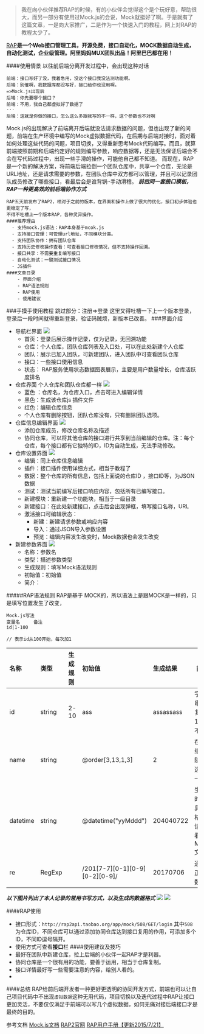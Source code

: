 >我在向小伙伴推荐RAP的时候，有的小伙伴会觉得这个是个玩好意，帮助很大，而另一部分有使用过Mock.js的会说，Mock就挺好了啊。于是就有了这篇文章，一是向大家推广，二是作为一个快速入门的教程，网上对RAP的教程太少了。

[RAP](http://rap.taobao.org/)**是一个Web接口管理工具，开源免费，接口自动化，MOCK数据自动生成，自动化测试，企业级管理。阿里妈妈MUX团队出品！阿里巴巴都在用！**



####使用情景
 以往前后端分离开发过程中，会出现这种对话
```
前端：接口写好了没，我着急用，没这个接口我没法测功能啊。
后端：别催啊，我数据库都没写好，接口给你也没用啊。
=>Mock.js出现后
后端：你先要哪个接口？
前端：不用，我自己都虚拟好了数据了
···
后端：这就是你做的接口，怎么这么多跟我写的不一样，这个参数也不对啊
```
Mock.js的出现解决了前端离开后端就没法请求数据的问题，但也出现了新的问题，前端在生产环境中编写的Mock虚拟数据代码，在后期与后端对接时，面对着如何处理这些代码的问题，项目切换，又得重新思考Mock代码编写。而且，就算前端按照前期和后端约定好的规则编写参数，响应数据等，还是无法保证后端会不会在写代码过程中，出现一些手滑的操作，可能他自己都不知道。
而现在，RAP是一个新的解决方案，将前端后端拉倒一个团队仓库中，共享一个仓库，无论是URL地址，还是请求需要的参数，在团队仓库中双方都可以管理，并且可以记录团队成员修改了哪些接口，看最后会是谁背锅··手动滑稽。
***前后同一套接口模板，RAP一种更高效的前后端协作方式***
    
```
RAP五天前发布了RAP2，相对于之前的版本，在界面和操作上做了很大的优化，接口初步体验也更稳定了写，
不得不吐槽上一个版本RAP，各种灵异操作。
####推荐理由
  - 支持mock.js语法：RAP本身基于mcok.js
  - 支持接口管理：可管理url地址，不同模块分类。
  - 支持团队协作：拥有团队仓库
  - 支持历史修改操作查看：可查看接口修改情况，但不支持操作回溯。
  - 接口共享：不需要重复编写接口
  - 自动化测试：一键测试接口情况
  - JS插件
####文章目录
    - 界面介绍
    - RAP语法规则
    - RAP使用
    - 使用建议
```

###手摸手使用教程
跳过部分：注册=>登录 这里又得吐槽一下上一个版本登录，登录后一段时间就得重新登录，验证码贼烦，新版本已改善。
###界面介绍

- 导航栏界面
![](http://upload-images.jianshu.io/upload_images/6095375-ff9eb5702210ce5e.png?imageMogr2/auto-orient/strip%7CimageView2/2/w/1240)
    - 首页：登录后展示操作记录，仅为记录，无回溯功能
    - 仓库：个人仓库，团队仓库列表及入口处，可以在此处新建个人仓库
    - 团队：展示已加入团队，可新建团队，进入团队中可查看团队仓库
    - 接口：一些接口使用信息
    - 状态： RAP服务使用状态数据图表展示，主要是用户数量增长，仓库活跃度排名
 - 仓库界面 个人仓库和团队仓库都一样
![](http://upload-images.jianshu.io/upload_images/6095375-a8ea7db52c6180fa.png?imageMogr2/auto-orient/strip%7CimageView2/2/w/1240)
    - 蓝色 ：仓库名，为仓库入口，点击可进入编辑详情
    - 黑色：生成该仓库js 插件文件
    - 红色：编辑仓库信息
    - 个人仓库有删除按钮，团队仓库没有，只有删除团队选项。 
- 仓库信息编辑界面
![](http://upload-images.jianshu.io/upload_images/6095375-626cf2f6b2c7658b.png?imageMogr2/auto-orient/strip%7CimageView2/2/w/1240)
    - 添加仓库成员，修改仓库名称及描述
    - 协同仓库，可以将其他仓库的接口进行共享到当前编辑的仓库。注：每个仓库，每个接口都有它独特的ID，ID为自动生成，无法手动修改。
- 仓库设置界面
![](http://upload-images.jianshu.io/upload_images/6095375-5964d852f5023b39.png?imageMogr2/auto-orient/strip%7CimageView2/2/w/1240)
    - 编辑：同上仓库信息编辑
    - 插件：接口插件使用详细方式，相当于教程了
    - 数据：整个仓库的所有信息，包括上面说的仓库ID ，接口ID等，为JSON数据
    - 测试：测试当前编写后接口响应内容，包括所有已编写接口。
    - 新建模块：重新建一个功能块，相当于一级目录
    - 新建接口：在此处新建接口，点击后会出现弹框，填写接口名称，URL
    - 激活接口可编辑状态：
        - 新建：新建请求参数或响应内容
        - 导入：通过JSON导入参数设置
        - 预览：编辑内容发生改变时，Mock数据也会发生改变
- 新建参数界面
![](http://upload-images.jianshu.io/upload_images/6095375-b6186f422940f3b9.png?imageMogr2/auto-orient/strip%7CimageView2/2/w/1240)
    - 名称：参数名
    - 类型：描述参数类型
    - 生成规则：填写Mock语法规则
    - 初始值：初始值
    - 简介：

#####RAP语法规则
RAP是基于 MOCK的，所以语法上是跟MOCK是一样的，只是填写位置发生了改变，
```
Mock.js写法
变量名     备注
id|1-100     

// 表示id从100开始，每次加1

```
|名称|类型|生成规则|初始值|生成结果|简介|
|:----    |:---|:----- |:-----   |:----- |-----|
|id |string  |2-10| ass |assassass|字符串重复2-10次不等|
|name|string||@order[3,13,1,3]|2|在数组中随即选取一个|
|datetime|string||@datetime("yyMddd")|204040722|生成时间具体格式请查看Mock文档|
|re|RegExp||/201[7-7][0-1][0-9][0-2][0-9]/|20170706|通过正则数据|


***以下图片列出了本人记录的常用书写方式，以及生成的数据格式***
![](http://upload-images.jianshu.io/upload_images/6095375-e7ca01e0da897bcc.png?imageMogr2/auto-orient/strip%7CimageView2/2/w/1240)
![](http://upload-images.jianshu.io/upload_images/6095375-ab4d84502815f8d3.png?imageMogr2/auto-orient/strip%7CimageView2/2/w/1240)

####RAP使用
- 接口形式：```http://rap2api.taobao.org/app/mock/508/GET/login```
其中```508```为仓库ID，不同仓库可以通过添加协同仓库达到接口复用的作用，可添加多个ID，不同ID逗号隔开。
- 使用方式可查看**接口**栏
####使用建议及技巧
 - 最好在团队中新建仓库，拉上后端的小伙伴一起RAP才是利器。
 - 协同仓库是一个很有用的功能，要善于运用，相当于仓库复制。
 - 接口详情最好写一些需要注意的内容，给别人看的。
 - 

####总结
RAP给前后端开发者一种更好更透明的协同开发方式，前端也可以让自己项目代码中不出现```虚拟数据```这种无用代码，项目切换以及迭代过程中RAP让接口更加灵活，不要仅仅满足于前端可以写几个虚拟数据，如何无痛对接后端接口才是最终的目的。

参考文档
[Mock.js文档](http://mockjs.com/examples.html)
[RAP2官网](https://github.com/thx/rap2-delos)
[RAP用户手册【更新2015/7/21】](https://github.com/thx/RAP/wiki/user_manual_cn#%E5%89%8D%E7%AB%AFmock%E6%95%B0%E6%8D%AE%E7%94%9F%E6%88%90)
